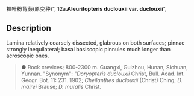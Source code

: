 裸叶粉背蕨(原变种)",
12a.**Aleuritopteris duclouxii var. duclouxii**",

## Description
Lamina relatively coarsely dissected, glabrous on both surfaces; pinnae strongly inequilateral; basal basiscopic pinnules much longer than acroscopic ones.

> ● Rock crevices; 800-2300 m. Guangxi, Guizhou, Hunan, Sichuan, Yunnan.
  "Synonym": "*Doryopteris duclouxii* Christ, Bull. Acad. Int. Géogr. Bot. 11: 231. 1902; *Cheilanthes duclouxii* (Christ) Ching; *D. mairei* Brause; *D. muralis* Christ.
